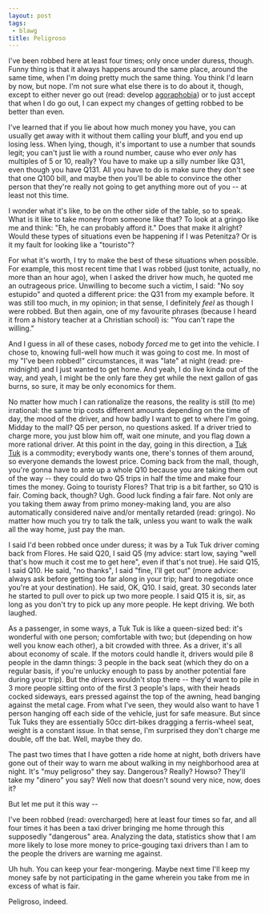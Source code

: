 ```yaml
---
layout: post
tags:
 - blawg
title: Peligroso
---
```


I've been robbed here at least four times; only once under duress, though. Funny thing is that it always happens around the same place, around the same time, when I'm doing pretty much the same thing. You think I'd learn by now, but nope. I'm not sure what else there is to do about it, though, except to either never go out (read: develop [agoraphobia](https://www.google.com/search?q=define%3Aagoraphobia)) or to just accept that when I do go out, I can expect my changes of getting robbed to be better than even.

I've learned that if you lie about how much money you have, you can usually get away with it without them calling your bluff, and you end up losing less. When lying, though, it's important to use a number that sounds legit; you can't just lie with a round number, cause who ever *only* has multiples of 5 or 10, really? You have to make up a silly number like Q31, even though you have Q131. All you have to do is make sure they don't see that one Q100 bill, and maybe then you'll be able to convince the other person that they're really not going to get anything more out of you -- at least not this time.

I wonder what it's like, to be on the other side of the table, so to speak. What is it like to take money from someone like that? To look at a gringo like me and think: "Eh, he can probably afford it." Does that make it alright? Would these types of situations even be happening if I was Petenitza? Or is it my fault for looking like a "touristo"?

For what it's worth, I try to make the best of these situations when possible. For example, this most recent time that I was robbed (just tonite, actually, no more than an hour ago), when I asked the driver how much, he quoted me an outrageous price. Unwilling to become such a victim, I said: "No soy estupido" and quoted a different price: the Q31 from my example before. It was still too much, in my opinion; in that sense, I definitely *feel* as though I were robbed. But then again, one of my favourite phrases (because I heard it from a history teacher at a Christian school) is: "You can't rape the willing."

And I guess in all of these cases, nobody *forced* me to get into the vehicle. I chose to, knowing full-well how much it was going to cost me. In most of my "I've been robbed!" circumstances, it was "late" at night (read: pre-midnight) and I just wanted to get home. And yeah, I do live kinda out of the way, and yeah, I might be the only fare they get while the next gallon of gas burns, so sure, it may be only economics for them.

No matter how much I can rationalize the reasons, the reality is still (to me) irrational: the same trip costs different amounts depending on the time of day, the mood of the driver, and how badly I want to get to where I'm going. Midday to the mall? Q5 per person, no questions asked. If a driver tried to charge more, you just blow him off, wait one minute, and you flag down a more rational driver. At this point in the day, going in this direction, a [Tuk Tuk](https://en.wikipedia.org/wiki/Auto_rickshaw#Guatemala) is a commodity; everybody wants one, there's tonnes of them around, so everyone demands the lowest price. Coming back from the mall, though, you're gonna have to ante up a whole Q10 because you are taking them out of the way -- they could do two Q5 trips in half the time and make four times the money. Going to touristy Flores? That trip is a bit farther, so Q10 is fair. Coming back, though? Ugh. Good luck finding a fair fare. Not only are you taking them away from primo money-making land, you are also automatically considered naive and/or mentally retarded (read: gringo). No matter how much you try to talk the talk, unless you want to walk the walk all the way home, just pay the man.

I said I'd been robbed once under duress; it was by a Tuk Tuk driver coming back from Flores. He said Q20, I said Q5 (my advice: start low, saying "well that's how much it cost me to get here", even if that's not true). He said Q15, I said Q10. He said, "no thanks", I said "fine, I'll get out" (more advice: always ask before getting too far along in your trip; hard to negotiate once you're at your destination). He said, OK, Q10. I said, great. 30 seconds later he started to pull over to pick up two more people. I said Q15 it is, sir, as long as you don't try to pick up any more people. He kept driving. We both laughed.

As a passenger, in some ways, a Tuk Tuk is like a queen-sized bed: it's wonderful with one person; comfortable with two; but (depending on how well you know each other), a bit crowded with three. As a driver, it's all about economy of scale. If the motors could handle it, drivers would pile 8 people in the damn things: 3 people in the back seat (which they do on a regular basis, if you're unlucky enough to pass by another potential fare during your trip). But the drivers wouldn't stop there -- they'd want to pile in 3 more people sitting onto of the first 3 people's laps, with their heads cocked sideways, ears pressed against the top of the awning, head banging against the metal cage. From what I've seen, they would also want to have 1 person hanging off each side of the vehicle, just for safe measure. But since Tuk Tuks they are essentially 50cc dirt-bikes dragging a ferris-wheel seat, weight is a constant issue. In that sense, I'm surprised they don't charge me double, off the bat. Well, maybe they do.

The past two times that I have gotten a ride home at night, both drivers have gone out of their way to warn me about walking in my neighborhood area at night. It's "muy peligroso" they say. Dangerous? Really? Howso? They'll take my "dinero" you say? Well now that doesn't sound very nice, now, does it?

But let me put it this way --

I've been robbed (read: overcharged) here at least four times so far, and all four times it has been a taxi driver bringing me home through this supposedly "dangerous" area. Analyzing the data, statistics show that I am more likely to lose more money to price-gouging taxi drivers than I am to the people the drivers are warning me against.

Uh huh. You can keep your fear-mongering. Maybe next time I'll keep my money safe by not participating in the game wherein you take from me in excess of what is fair.

Peligroso, indeed.

